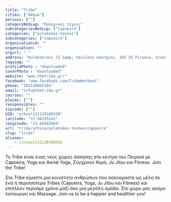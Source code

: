 ```yaml
---
title: "Tribe"
cities: ["Αθήνα"]
perioxi: [""]
categoryNoSLug: "Πολεμικές τέχνες"
subcategoriesNoSLug: ["Capoeira"]
categories: ["polemikes-texnes"]
subcategories: ["capoeira"]
organisationid: ""
organisation: ""
orgurl: "-"
address: "Kolokotroni 72 &amp; Vasileos Georgiou, 185 35 Piraeus, Greece"
logoimg: ""
profilePhoto : "downloaded"
coverPhoto : "downloaded"
website: "www.thetribe.gr/"
facebook: "www.facebook.com/TribeWorkout"
phone: "302130001584"
email: "info@thetribe.gr"
courses: ""
places: [""]
rensponsibles: ""
zipcode: [""]
UID: "school131120180558"
latitude: "37.94335141"
longitude: "23.64583969"
url: "tribe/athina/polemikes-texnes/capoeira"
slug: "tribe"
aliases:
    - /school131120180558
---
```



To Tribe είναι ένας νέος χώρος άσκησης στo κέντρο του Πειραιά με Capoeira, Yoga και Aerial Yoga, Σύγχρονο Χορό, Ju Jitsu και Fitness. Join the Tribe!

Στο Tribe είμαστε μια κοινότητα ανθρώπων που ασκούμαστε ως μέλη σε ένα ή περισσότερα Tribes (Capoeira, Yoga, Ju Jitsu και Fitness) και επιπλέον περνάμε χρόνο μαζί σαν μια μεγάλη ομάδα. Στο χώρο μας ακόμα λειτουργεί και Massage. Join us to be a happier and healthier you!